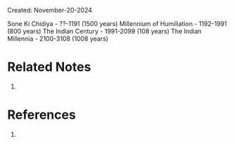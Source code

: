Created: November-20-2024

Sone Ki Chidiya - ??-1191 (1500 years)
Millennium of Humiliation - 1192-1991 (800 years)
The Indian Century - 1991-2099 (108 years)
The Indian Millennia - 2100-3108 (1008 years)

# Related Notes

1. 
# References

1. 